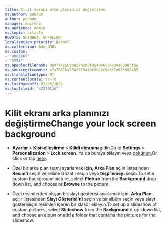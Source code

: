 ```yaml
---
title: Kilit ekranı arka planınızı değiştirme
ms.author: pebaum
author: pebaum
manager: mnirkhe
ms.audience: Admin
ms.topic: article
ROBOTS: NOINDEX, NOFOLLOW
localization_priority: Normal
ms.collection: Adm_O365
ms.custom:
- "9001667"
- "3734"
ms.openlocfilehash: 369774c569a027d206f05494663409e36390bf5e
ms.sourcegitcommit: a7a7581ba754f7f5a46e5b2ec0e667e82c8964b5
ms.translationtype: MT
ms.contentlocale: tr-TR
ms.lasthandoff: 02/26/2020
ms.locfileid: "42279116"
---
```

# <a name="change-your-lock-screen-background"></a><span data-ttu-id="a7fec-102">Kilit ekranı arka planınızı değiştirme</span><span class="sxs-lookup"><span data-stu-id="a7fec-102">Change your lock screen background</span></span>

- <span data-ttu-id="a7fec-103">**Ayarlar** > **Kişiselleştirme** > **Kilidi ekranına**gidin.</span><span class="sxs-lookup"><span data-stu-id="a7fec-103">Go to **Settings** > **Personalization** > **Lock screen**.</span></span> <span data-ttu-id="a7fec-104">Ya da buraya tıklayın veya [dokunun.](ms-settings:lockscreen?activationSource=GetHelp)</span><span class="sxs-lookup"><span data-stu-id="a7fec-104">Or click or tap [here](ms-settings:lockscreen?activationSource=GetHelp).</span></span>

- <span data-ttu-id="a7fec-105">Özel bir arka plan resmi ayarlamak **için, Arka Plan** açılır listesinden **Resim'i** seçin ve resme Gözat'ı seçin veya **teşp'lemeyi** seçin.</span><span class="sxs-lookup"><span data-stu-id="a7fec-105">To set a custom background picture, select **Picture** from the **Background** drop-down list, and choose or **Browse** to the picture.</span></span> 

- <span data-ttu-id="a7fec-106">Özel resimlerden oluşan bir slayt gösterisi ayarlamak için, **Arka Plan** açılır listesinden **Slayt Gösterisi'ni** seçin ve bir albüm seçin veya slayt gösterisiiçin resimleri içeren bir klasör ekleyin.</span><span class="sxs-lookup"><span data-stu-id="a7fec-106">To set up a slideshow of custom pictures, select **Slideshow** from the **Background** drop-down list, and choose an album or add a folder that contains the pictures for the slideshow.</span></span> 

